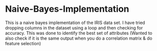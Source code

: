 # Naive-Bayes-Implementation
This is a naive bayes implementation of the IRIS data set. I have tried dropping columns in the dataset using a loop and then checking for accuracy. This was done to identify the best set of attributes (Wanted to also check if it is the same output when you do a correlation matrix & do feature selection)
